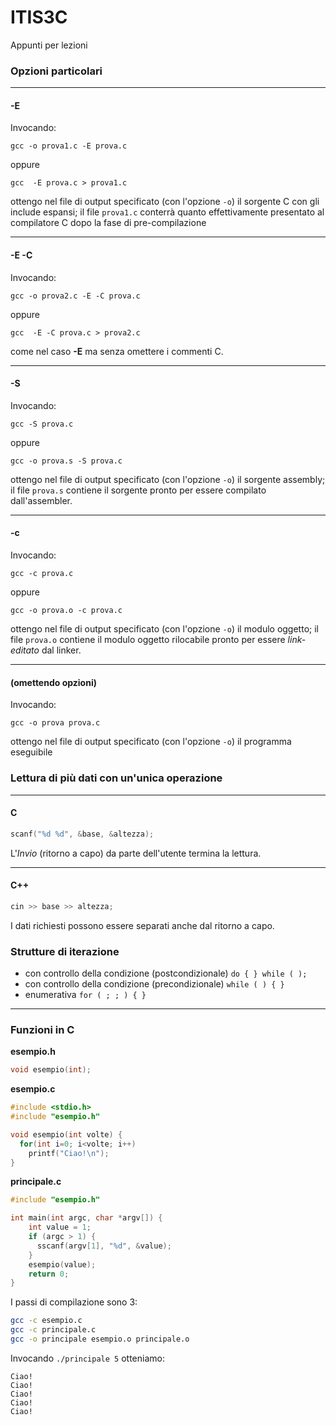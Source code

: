 # ITIS3C
Appunti per lezioni

### Opzioni particolari

----
#### -E

Invocando:

``` 
gcc -o prova1.c -E prova.c
```

oppure

``` 
gcc  -E prova.c > prova1.c 
```

ottengo nel file di output specificato (con l'opzione `-o`) il sorgente C con gli include espansi; il file `prova1.c` conterrà quanto effettivamente presentato al compilatore C dopo la fase di pre\-compilazione

----
#### -E -C

Invocando:

``` 
gcc -o prova2.c -E -C prova.c
```

oppure

``` 
gcc  -E -C prova.c > prova2.c 
```

come nel caso **\-E** ma senza omettere i commenti C.

----
#### -S

Invocando:

``` 
gcc -S prova.c
```

oppure

``` 
gcc -o prova.s -S prova.c 
```
 
ottengo nel file di output specificato (con l'opzione `-o`) il sorgente assembly; il file `prova.s` contiene il sorgente pronto per essere compilato dall'assembler.

----
#### -c

Invocando:

``` 
gcc -c prova.c
```

oppure

``` 
gcc -o prova.o -c prova.c 
```

ottengo nel file di output specificato (con l'opzione `-o`) il modulo oggetto; il file `prova.o` contiene il modulo oggetto rilocabile pronto per essere *link\-editato* dal linker.

----
#### (omettendo opzioni)

Invocando:

``` 
gcc -o prova prova.c 
```

ottengo nel file di output specificato (con l'opzione `-o`) il programma eseguibile 

### Lettura di più dati con un'unica operazione

----
#### C

``` c
scanf("%d %d", &base, &altezza);
```

L'*Invio* (ritorno a capo) da parte dell'utente termina la lettura.

----
#### C++

``` cpp
cin >> base >> altezza;
```

I dati richiesti possono essere separati anche dal ritorno a capo.

### Strutture di iterazione

* con controllo della condizione (postcondizionale) `do { } while ( );`
* con controllo della condizione (precondizionale) `while ( ) { }`
* enumerativa `for ( ; ; ) { }`

----

### Funzioni in C

**esempio.h**

``` C
void esempio(int);
```

**esempio.c**

``` C
#include <stdio.h>
#include "esempio.h"

void esempio(int volte) {
  for(int i=0; i<volte; i++) 
    printf("Ciao!\n");
}
```

**principale.c**

``` C
#include "esempio.h"

int main(int argc, char *argv[]) {
	int value = 1;
	if (argc > 1) {
	  sscanf(argv[1], "%d", &value);
	}  
	esempio(value);	
	return 0;
}
```

I passi di compilazione sono 3:

``` sh
gcc -c esempio.c
gcc -c principale.c
gcc -o principale esempio.o principale.o
```

Invocando `./principale 5` otteniamo:

```
Ciao!
Ciao!
Ciao!
Ciao!
Ciao!
```